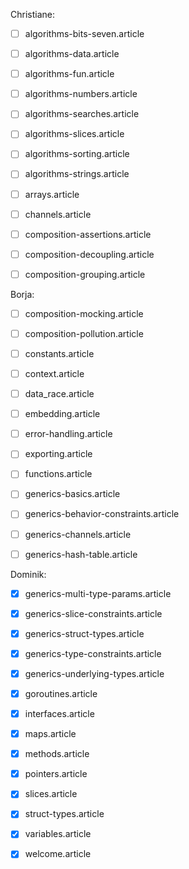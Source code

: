 Christiane:

- [ ] algorithms-bits-seven.article

- [ ] algorithms-data.article

- [ ] algorithms-fun.article

- [ ] algorithms-numbers.article

- [ ] algorithms-searches.article

- [ ] algorithms-slices.article

- [ ] algorithms-sorting.article

- [ ] algorithms-strings.article

- [ ] arrays.article

- [ ] channels.article

- [ ] composition-assertions.article

- [ ] composition-decoupling.article

- [ ] composition-grouping.article

Borja:

- [ ] composition-mocking.article

- [ ] composition-pollution.article

- [ ] constants.article

- [ ] context.article

- [ ] data_race.article

- [ ] embedding.article

- [ ] error-handling.article

- [ ] exporting.article

- [ ] functions.article

- [ ] generics-basics.article

- [ ] generics-behavior-constraints.article

- [ ] generics-channels.article

- [ ] generics-hash-table.article

Dominik:

- [x] generics-multi-type-params.article

- [x] generics-slice-constraints.article

- [x] generics-struct-types.article

- [x] generics-type-constraints.article

- [x] generics-underlying-types.article

- [x] goroutines.article

- [x] interfaces.article

- [x] maps.article

- [x] methods.article

- [x] pointers.article

- [x] slices.article

- [x] struct-types.article

- [x] variables.article

- [x] welcome.article
